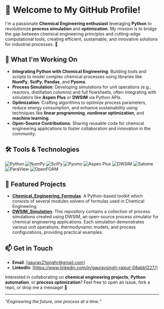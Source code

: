 # 👋 Welcome to My GitHub Profile!

I'm a passionate **Chemical Engineering enthusiast** leveraging **Python** to revolutionize **process simulation** and **optimization**. My mission is to bridge the gap between chemical engineering principles and cutting-edge computational tools, creating efficient, sustainable, and innovative solutions for industrial processes. 🌱

## 🔬 What I'm Working On
- **Integrating Python with Chemical Engineering**: Building tools and scripts to model complex chemical processes using libraries like **NumPy**, **SciPy**, **Pandas**, and **Pyomo**.
- **Process Simulation**: Developing simulations for unit operations (e.g., reactors, distillation columns) and full flowsheets, often integrating with simulators like **Aspen Plus** or **DWSIM** via Python APIs.
- **Optimization**: Crafting algorithms to optimize process parameters, reduce energy consumption, and enhance sustainability using techniques like **linear programming**, **nonlinear optimization**, and **machine learning**.
- **Open-Source Contributions**: Sharing reusable code for chemical engineering applications to foster collaboration and innovation in the community.

## 🛠️ Tools & Technologies
![Python](https://img.shields.io/badge/Python-3776AB?logo=python&logoColor=white)
![NumPy](https://img.shields.io/badge/NumPy-013243?logo=numpy&logoColor=white)
![SciPy](https://img.shields.io/badge/SciPy-8CAAE6?logo=scipy&logoColor=white)
![Pyomo](https://img.shields.io/badge/Pyomo-4B8BBE?logo=python&logoColor=white)
![Aspen Plus](https://img.shields.io/badge/Aspen%20Plus-2E7D32?logo=chemical&logoColor=white)
![DWSIM](https://img.shields.io/badge/DWSIM-FF5722?logo=chemical&logoColor=white)
![Salome](https://img.shields.io/badge/Salome-0288D1?logo=gears&logoColor=white)
![ParaView](https://img.shields.io/badge/ParaView-3C8D2F?logo=visualization&logoColor=white)
![OpenFOAM](https://img.shields.io/badge/OpenFOAM-1E88E5?logo=fluid&logoColor=white)

## 🌟 Featured Projects
- **[Chemical_Engineering_Formulas](https://github.com/GORO-21/Chemical_Engineering_Formulas)**: A Python-based toolkit which consists of several modules solvers of formulas used in Chemical Engineering
- **[DWSIM_Simulation](https://github.com/GORO-21/DWSIM_Simulation)**: This repository contains a collection of process simulations created using DWSIM, an open-source process simulator for chemical engineering applications. Each simulation demonstrates various unit operations, thermodynamic models, and process configurations, providing practical examples.


## 📫 Get in Touch
- **Email**: [gaurav21singhr@gmail.com]
- **LinkedIn**: [https://www.linkedin.com/in/gauravsingh-rajput-08abb1227/]


Interested in collaborating on **chemical engineering projects**, **Python automation**, or **process optimization**? Feel free to open an issue, fork a repo, or drop me a message! 🚀



---
*“Engineering the future, one process at a time.”*
